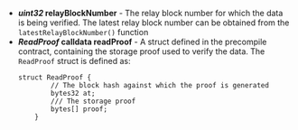 - ***uint32* relayBlockNumber** - The relay block number for which the data is being verified. The latest relay block number can be obtained from the `latestRelayBlockNumber()` function
- ***ReadProof* calldata readProof** - A struct defined in the precompile contract, containing the storage proof used to verify the data. The `ReadProof` struct is defined as:
    ```
    struct ReadProof {
            // The block hash against which the proof is generated
            bytes32 at;
            /// The storage proof
            bytes[] proof;
        }
    ```